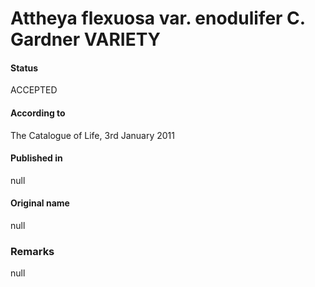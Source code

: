 Attheya flexuosa var. enodulifer C. Gardner VARIETY
=======

#### Status
ACCEPTED

#### According to
The Catalogue of Life, 3rd January 2011

#### Published in
null

#### Original name
null

### Remarks
null